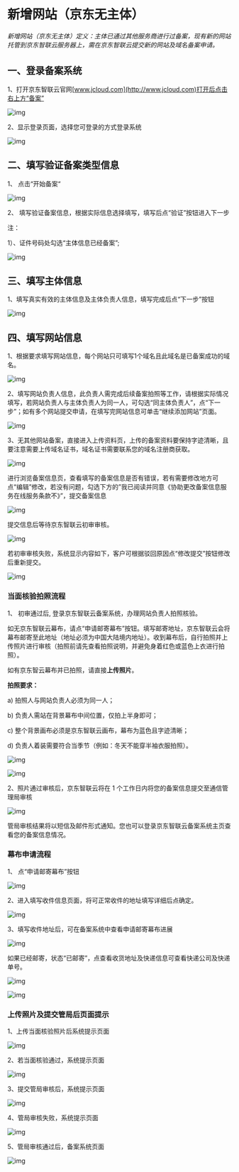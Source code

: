 # 新增网站（京东无主体）

###### 新增网站（京东无主体）定义：主体已通过其他服务商进行过备案，现有新的网站托管到京东智联云服务器上，需在京东智联云提交新的网站及域名备案申请。

## 一、登录备案系统

1、打开京东智联云官网[www.jcloud.com](http://www.jcloud.com)打开后点击右上方“备案”

![img](https://github.com/jdcloudcom/cn/blob/zhaomeichen-beian-20200220/documentation/Domain-Name-%26-License/Image-Domain/ZMC-Image-Domain/zmc-image_ICP-License-Service_Introduction-cn-shouyedatu.png)

2、显示登录页面，选择您可登录的方式登录系统

![img](https://github.com/jdcloudcom/cn/blob/zhaomeichen-beian-20200220/documentation/Domain-Name-%26-License/Image-Domain/ZMC-Image-Domain/zmc-image_ICP-License-Service_Introduction-cn-login.png)

## 二、填写验证备案类型信息

1、 点击“开始备案“

![img](https://github.com/jdcloudcom/cn/blob/joytaobao-beian-2020032001/image/ICP-License-Service/Addition-Website-Without-Subject-cn-3.png)

2、 填写验证备案信息，根据实际信息选择填写，填写后点“验证”按钮进入下一步

注：

1）、证件号码处勾选“主体信息已经备案”;

![img](https://github.com/jdcloudcom/cn/blob/joytaobao-beian-2020032001/image/ICP-License-Service/Addition-Website-Without-Subject-cn-4.png)

## 三、填写主体信息

1、填写真实有效的主体信息及主体负责人信息，填写完成后点“下一步”按钮

![img](https://github.com/jdcloudcom/cn/blob/joytaobao-beian-2020032001/image/ICP-License-Service/Addition-Website-Without-Subject-cn-5.png)

## 四、填写网站信息

1、根据要求填写网站信息，每个网站只可填写1个域名且此域名是已备案成功的域名。

![img](https://github.com/jdcloudcom/cn/blob/joytaobao-beian-2020032001/image/ICP-License-Service/Addition-Website-Without-Subject-cn-6.png)

2、填写网站负责人信息，此负责人需完成后续备案拍照等工作，请根据实际情况填写，若网站负责人与主体负责人为同一人，可勾选“同主体负责人”，点“下一步”；如有多个网站提交申请，在填写完网站信息可单击“继续添加网站”页面。

![img](https://github.com/jdcloudcom/cn/blob/joytaobao-beian-2020032001/image/ICP-License-Service/Addition-Website-Without-Subject-cn-7.png)

3、无其他网站备案，直接进入上传资料页，上传的备案资料要保持字迹清晰，且要注意需要上传域名证书，域名证书需要联系您的域名注册商获取。

![img](https://github.com/jdcloudcom/cn/blob/joytaobao-beian-2020032001/image/ICP-License-Service/Addition-Website-Without-Subject-cn-8.png)

进行浏览备案信息页，查看填写的备案信息是否有错误，若有需要修改地方可点“编辑”修改，若没有问题，勾选下方的”我已阅读并同意《协助更改备案信息服务在线服务条款不》”，提交备案信息

![img](https://github.com/jdcloudcom/cn/blob/joytaobao-beian-2020032001/image/ICP-License-Service/Addition-Website-Without-Subject-cn-9.png)

提交信息后等待京东智联云初审审核。

![img](https://github.com/jdcloudcom/cn/blob/joytaobao-beian-2020032001/image/ICP-License-Service/Addition-Website-Without-Subject-cn-10.png)

若初审审核失败，系统显示内容如下，客户可根据驳回原因点“修改提交”按钮修改后重新提交。

![img](https://github.com/jdcloudcom/cn/blob/joytaobao-beian-2020032001/image/ICP-License-Service/Addition-Website-Without-Subject-cn-11.png)

### 当面核验拍照流程

1、 初审通过后, 登录京东智联云备案系统，办理网站负责人拍照核验。

如无京东智联云幕布，请点“申请邮寄幕布”按钮。填写邮寄地址，京东智联云会将幕布邮寄至此地址（地址必须为中国大陆境内地址）。收到幕布后，自行拍照并上传照片进行审核（拍照前请先查看拍照说明，并避免身着红色或蓝色上衣进行拍照）。

如有京东智云幕布并已拍照，请直接**上传照片**。

**拍照要求：**

a)   拍照人与网站负责人必须为同一人；

b)   负责人需站在背景幕布中间位置，仅拍上半身即可；

c)   整个背景画布必须是京东智联云画布，幕布为蓝色且字迹清晰；

d)   负责人着装需要符合当季节（例如：冬天不能穿半袖衣服拍照）。

![img](https://github.com/jdcloudcom/cn/blob/joytaobao-beian-2020032001/image/ICP-License-Service/Addition-Website-Without-Subject-cn-12.png)

![img](https://github.com/jdcloudcom/cn/blob/joytaobao-beian-2020032001/image/ICP-License-Service/Addition-Website-Without-Subject-cn-13.png)

2、照片通过审核后，京东智联云将在 1 个工作日内将您的备案信息提交至通信管理局审核

![img](https://github.com/jdcloudcom/cn/blob/joytaobao-beian-2020032001/image/ICP-License-Service/Addition-Website-Without-Subject-cn-14.png)

管局审核结果将以短信及邮件形式通知。您也可以登录京东智联云备案系统主页查看您的备案信息情况。

### 幕布申请流程

1、 点“申请邮寄幕布”按钮

![img](https://github.com/jdcloudcom/cn/blob/joytaobao-beian-2020032001/image/ICP-License-Service/Addition-Website-Without-Subject-cn-15.png)

2、进入填写收件信息页面，将可正常收件的地址填写详细后点确定。

![img](https://github.com/jdcloudcom/cn/blob/joytaobao-beian-2020032001/image/ICP-License-Service/Addition-Website-Without-Subject-cn-16.png)

3、填写收件地址后，可在备案系统中查看申请邮寄幕布进展

![img](https://github.com/jdcloudcom/cn/blob/joytaobao-beian-2020032001/image/ICP-License-Service/Addition-Website-Without-Subject-cn-17.png)

如果已经邮寄，状态“已邮寄”，点查看收货地址及快递信息可查看快递公司及快递单号。

![img](https://github.com/jdcloudcom/cn/blob/joytaobao-beian-2020032001/image/ICP-License-Service/Addition-Website-Without-Subject-cn-18.png)

 ![img](https://github.com/jdcloudcom/cn/blob/joytaobao-beian-2020032001/image/ICP-License-Service/Addition-Website-Without-Subject-cn-19.png)

### 上传照片及提交管局后页面提示

1、上传当面核验照片后系统提示页面

![img](https://github.com/jdcloudcom/cn/blob/joytaobao-beian-2020032001/image/ICP-License-Service/Addition-Website-Without-Subject-cn-20.png)

2、若当面核验通过，系统提示页面

![img](https://github.com/jdcloudcom/cn/blob/joytaobao-beian-2020032001/image/ICP-License-Service/Addition-Website-Without-Subject-cn-21.png)

3、提交管局审核后，系统提示页面

![img](https://github.com/jdcloudcom/cn/blob/joytaobao-beian-2020032001/image/ICP-License-Service/Addition-Website-Without-Subject-cn-22.png)

4、管局审核失败，系统提示页面

![img](https://github.com/jdcloudcom/cn/blob/joytaobao-beian-2020032001/image/ICP-License-Service/Addition-Website-Without-Subject-cn-23.png)

5、管局审核通过后，备案系统页面

![img](https://github.com/jdcloudcom/cn/blob/joytaobao-beian-2020032001/image/ICP-License-Service/Addition-Website-Without-Subject-cn-24.png)
